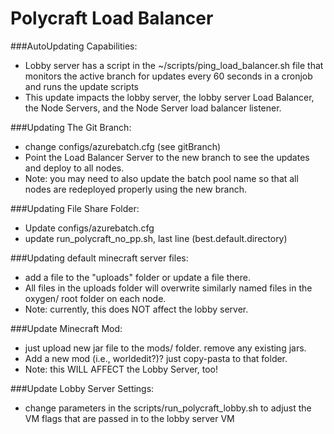 # Polycraft Load Balancer

###AutoUpdating Capabilities:
- Lobby server has a script in the ~/scripts/ping_load_balancer.sh file that monitors the active branch for updates every 60 seconds 
in a cronjob and runs the update scripts
- This update impacts the lobby server, the lobby server Load Balancer, the Node Servers, and the Node Server load balancer listener.


###Updating The Git Branch:
- change configs/azurebatch.cfg (see gitBranch)
- Point the Load Balancer Server to the new branch to see the updates and deploy to all nodes.
- Note: you may need to also update the batch pool name so that all nodes are redeployed properly using the new branch.

###Updating File Share Folder:
- Update configs/azurebatch.cfg
- update run_polycraft_no_pp.sh, last line (best.default.directory)
 
###Updating default minecraft server files:
- add a file to the "uploads" folder or update a file there.
- All files in the uploads folder will overwrite similarly named files in the oxygen/ root folder on each node.
- Note: currently, this does NOT affect the lobby server.

###Update Minecraft Mod:
- just upload new jar file to the mods/ folder. remove any existing jars.
- Add a new mod (i.e., worldedit?)? just copy-pasta to that folder.
- Note: this WILL AFFECT the Lobby Server, too!

###Update Lobby Server Settings:
- change parameters in the scripts/run_polycraft_lobby.sh to adjust the VM flags that are passed in to the lobby server VM
